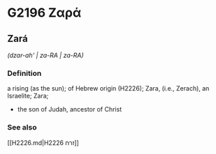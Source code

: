 # G2196 Ζαρά

## Zará

_(dzar-ah' | za-RA | za-RA)_

### Definition

a rising (as the sun); of Hebrew origin (H2226); Zara, (i.e., Zerach), an Israelite; Zara; 

- the son of Judah, ancestor of Christ

### See also

[[H2226.md|H2226 זרח]]
